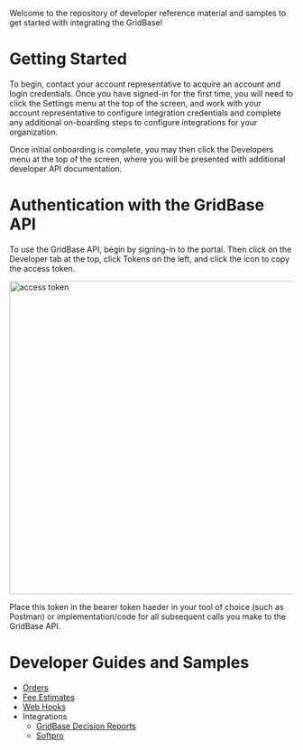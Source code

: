 Welcome to the repository of developer reference material and samples to get started with integrating the GridBase!

# Getting Started

To begin, contact your account representative to acquire an account and login credentials. Once you have signed-in for the first time, you will need to click the Settings menu at the top of the screen, and work with your account representative to configure integration credentials and complete any additional on-boarding steps to configure integrations for your organization.

Once initial onboarding is complete, you may then click the Developers menu at the top of the screen, where you will be presented with additional developer API documentation.

# Authentication with the GridBase API

To use the GridBase API, begin by signing-in to the portal. Then click on the Developer tab at the top, click Tokens on the left, and click the icon to copy the access token.

<img width="555" alt="access token" src="https://user-images.githubusercontent.com/99702/200067980-999b0d73-5faa-423b-8adc-334bd4bc08c3.png">

Place this token in the bearer token haeder in your tool of choice (such as Postman) or implementation/code for all subsequent calls you make to the GridBase API.

# Developer Guides and Samples

- [Orders](https://github.com/grid151/gridbase-samples/tree/main/sample-requests/v1/orders)
- [Fee Estimates](https://github.com/grid151/gridbase-samples/blob/main/integration/fee-estimates)
- [Web Hooks](https://github.com/grid151/gridbase-samples/tree/main/csharp/webhooks)
- Integrations
  - [GridBase Decision Reports](https://github.com/grid151/gridbase-samples/tree/main/integration/decision-reports)
  - [Softpro](https://github.com/grid151/gridbase-samples/tree/main/integration/softpro)



